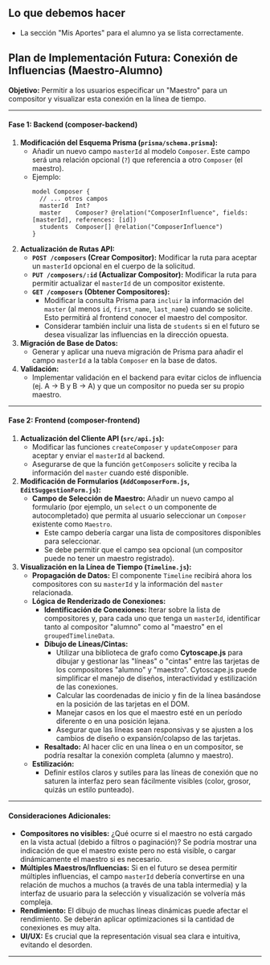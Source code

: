 ## Lo que debemos hacer
- La sección "Mis Aportes" para el alumno ya se lista correctamente.

## Plan de Implementación Futura: Conexión de Influencias (Maestro-Alumno)

**Objetivo:** Permitir a los usuarios especificar un "Maestro" para un compositor y visualizar esta conexión en la línea de tiempo.

---

#### **Fase 1: Backend (composer-backend)**

1.  **Modificación del Esquema Prisma (`prisma/schema.prisma`):**
    *   Añadir un nuevo campo `masterId` al modelo `Composer`. Este campo será una relación opcional (`?`) que referencia a otro `Composer` (el maestro).
    *   Ejemplo:
        ```prisma
        model Composer {
          // ... otros campos
          masterId  Int?
          master    Composer? @relation("ComposerInfluence", fields: [masterId], references: [id])
          students  Composer[] @relation("ComposerInfluence")
        }
        ```
2.  **Actualización de Rutas API:**
    *   **`POST /composers` (Crear Compositor):** Modificar la ruta para aceptar un `masterId` opcional en el cuerpo de la solicitud.
    *   **`PUT /composers/:id` (Actualizar Compositor):** Modificar la ruta para permitir actualizar el `masterId` de un compositor existente.
    *   **`GET /composers` (Obtener Compositores):**
        *   Modificar la consulta Prisma para `incluir` la información del `master` (al menos `id`, `first_name`, `last_name`) cuando se solicite. Esto permitirá al frontend conocer el maestro del compositor.
        *   Considerar también incluir una lista de `students` si en el futuro se desea visualizar las influencias en la dirección opuesta.
3.  **Migración de Base de Datos:**
    *   Generar y aplicar una nueva migración de Prisma para añadir el campo `masterId` a la tabla `Composer` en la base de datos.
4.  **Validación:**
    *   Implementar validación en el backend para evitar ciclos de influencia (ej. A -> B y B -> A) y que un compositor no pueda ser su propio maestro.

---

#### **Fase 2: Frontend (composer-frontend)**

1.  **Actualización del Cliente API (`src/api.js`):**
    *   Modificar las funciones `createComposer` y `updateComposer` para aceptar y enviar el `masterId` al backend.
    *   Asegurarse de que la función `getComposers` solicite y reciba la información del `master` cuando esté disponible.
2.  **Modificación de Formularios (`AddComposerForm.js`, `EditSuggestionForm.js`):**
    *   **Campo de Selección de Maestro:** Añadir un nuevo campo al formulario (por ejemplo, un `select` o un componente de autocompletado) que permita al usuario seleccionar un `Composer` existente como `Maestro`.
        *   Este campo debería cargar una lista de compositores disponibles para seleccionar.
        *   Se debe permitir que el campo sea opcional (un compositor puede no tener un maestro registrado).
3.  **Visualización en la Línea de Tiempo (`Timeline.js`):**
    *   **Propagación de Datos:** El componente `Timeline` recibirá ahora los compositores con su `masterId` y la información del `master` relacionada.
    *   **Lógica de Renderizado de Conexiones:**
        *   **Identificación de Conexiones:** Iterar sobre la lista de compositores y, para cada uno que tenga un `masterId`, identificar tanto al compositor "alumno" como al "maestro" en el `groupedTimelineData`.
        *   **Dibujo de Líneas/Cintas:**
            *   Utilizar una biblioteca de grafo como **Cytoscape.js** para dibujar y gestionar las "líneas" o "cintas" entre las tarjetas de los compositores "alumno" y "maestro". Cytoscape.js puede simplificar el manejo de diseños, interactividad y estilización de las conexiones.
            *   Calcular las coordenadas de inicio y fin de la línea basándose en la posición de las tarjetas en el DOM.
            *   Manejar casos en los que el maestro esté en un período diferente o en una posición lejana.
            *   Asegurar que las líneas sean responsivas y se ajusten a los cambios de diseño o expansión/colapso de las tarjetas.
        *   **Resaltado:** Al hacer clic en una línea o en un compositor, se podría resaltar la conexión completa (alumno y maestro).
    *   **Estilización:**
        *   Definir estilos claros y sutiles para las líneas de conexión que no saturen la interfaz pero sean fácilmente visibles (color, grosor, quizás un estilo punteado).

---

#### **Consideraciones Adicionales:**

*   **Compositores no visibles:** ¿Qué ocurre si el maestro no está cargado en la vista actual (debido a filtros o paginación)? Se podría mostrar una indicación de que el maestro existe pero no está visible, o cargar dinámicamente el maestro si es necesario.
*   **Múltiples Maestros/Influencias:** Si en el futuro se desea permitir múltiples influencias, el campo `masterId` debería convertirse en una relación de muchos a muchos (a través de una tabla intermedia) y la interfaz de usuario para la selección y visualización se volvería más compleja.
*   **Rendimiento:** El dibujo de muchas líneas dinámicas puede afectar el rendimiento. Se deberán aplicar optimizaciones si la cantidad de conexiones es muy alta.
*   **UI/UX:** Es crucial que la representación visual sea clara e intuitiva, evitando el desorden.

---